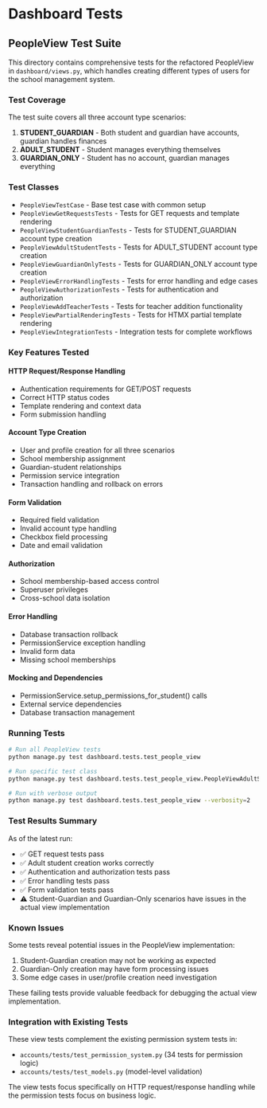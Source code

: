 # Dashboard Tests

## PeopleView Test Suite

This directory contains comprehensive tests for the refactored PeopleView in `dashboard/views.py`, which handles creating different types of users for the school management system.

### Test Coverage

The test suite covers all three account type scenarios:

1. **STUDENT_GUARDIAN** - Both student and guardian have accounts, guardian handles finances
2. **ADULT_STUDENT** - Student manages everything themselves  
3. **GUARDIAN_ONLY** - Student has no account, guardian manages everything

### Test Classes

- `PeopleViewTestCase` - Base test case with common setup
- `PeopleViewGetRequestsTests` - Tests for GET requests and template rendering
- `PeopleViewStudentGuardianTests` - Tests for STUDENT_GUARDIAN account type creation
- `PeopleViewAdultStudentTests` - Tests for ADULT_STUDENT account type creation  
- `PeopleViewGuardianOnlyTests` - Tests for GUARDIAN_ONLY account type creation
- `PeopleViewErrorHandlingTests` - Tests for error handling and edge cases
- `PeopleViewAuthorizationTests` - Tests for authentication and authorization
- `PeopleViewAddTeacherTests` - Tests for teacher addition functionality
- `PeopleViewPartialRenderingTests` - Tests for HTMX partial template rendering
- `PeopleViewIntegrationTests` - Integration tests for complete workflows

### Key Features Tested

#### HTTP Request/Response Handling
- Authentication requirements for GET/POST requests
- Correct HTTP status codes
- Template rendering and context data
- Form submission handling

#### Account Type Creation
- User and profile creation for all three scenarios
- School membership assignment
- Guardian-student relationships
- Permission service integration
- Transaction handling and rollback on errors

#### Form Validation
- Required field validation
- Invalid account type handling
- Checkbox field processing
- Date and email validation

#### Authorization
- School membership-based access control
- Superuser privileges
- Cross-school data isolation

#### Error Handling
- Database transaction rollback
- PermissionService exception handling
- Invalid form data
- Missing school memberships

#### Mocking and Dependencies
- PermissionService.setup_permissions_for_student() calls
- External service dependencies
- Database transaction management

### Running Tests

```bash
# Run all PeopleView tests
python manage.py test dashboard.tests.test_people_view

# Run specific test class
python manage.py test dashboard.tests.test_people_view.PeopleViewAdultStudentTests

# Run with verbose output
python manage.py test dashboard.tests.test_people_view --verbosity=2
```

### Test Results Summary

As of the latest run:
- ✅ GET request tests pass
- ✅ Adult student creation works correctly
- ✅ Authentication and authorization tests pass
- ✅ Error handling tests pass
- ✅ Form validation tests pass
- ⚠️ Student-Guardian and Guardian-Only scenarios have issues in the actual view implementation

### Known Issues

Some tests reveal potential issues in the PeopleView implementation:
1. Student-Guardian creation may not be working as expected
2. Guardian-Only creation may have form processing issues
3. Some edge cases in user/profile creation need investigation

These failing tests provide valuable feedback for debugging the actual view implementation.

### Integration with Existing Tests

These view tests complement the existing permission system tests in:
- `accounts/tests/test_permission_system.py` (34 tests for permission logic)
- `accounts/tests/test_models.py` (model-level validation)

The view tests focus specifically on HTTP request/response handling while the permission tests focus on business logic.